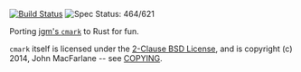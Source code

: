 [![Build Status](https://travis-ci.org/kivikakk/comrak.svg?branch=master)](https://travis-ci.org/kivikakk/comrak)
![Spec Status: 464/621](https://img.shields.io/badge/specs-464%2F621-yellow.svg)

Porting [jgm's `cmark`](https://github.com/jgm/cmark) to Rust for fun.

`cmark` itself is licensed under the [2-Clause BSD License](https://opensource.org/licenses/BSD-2-Clause),
and is copyright (c) 2014, John MacFarlane -- see
[COPYING](https://github.com/jgm/cmark/blob/118ebb338840d67005ee57ec39060d2b68f4ec7c/COPYING).
